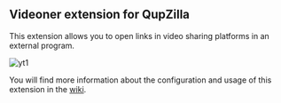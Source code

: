 Videoner extension for QupZilla
-------------------------------------------------
This extension allows you to open links in video sharing platforms in an external program. 

![yt1](http://i.imgur.com/vgtKUCJ.png)

You will find more information about the configuration and usage of this extension in the [wiki](https://github.com/QupZilla/qupzilla-plugins/wiki/Videoner).